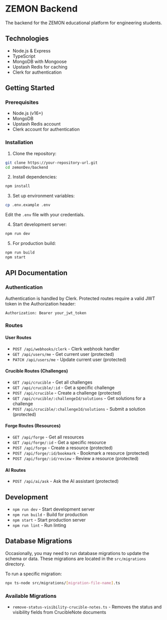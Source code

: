 # ZEMON Backend

The backend for the ZEMON educational platform for engineering students.

## Technologies

- Node.js & Express
- TypeScript
- MongoDB with Mongoose
- Upstash Redis for caching
- Clerk for authentication

## Getting Started

### Prerequisites

- Node.js (v16+)
- MongoDB
- Upstash Redis account
- Clerk account for authentication

### Installation

1. Clone the repository:
```bash
git clone https://your-repository-url.git
cd zemonDev/backend
```

2. Install dependencies:
```bash
npm install
```

3. Set up environment variables:
```bash
cp .env.example .env
```
Edit the `.env` file with your credentials.

4. Start development server:
```bash
npm run dev
```

5. For production build:
```bash
npm run build
npm start
```

## API Documentation

### Authentication

Authentication is handled by Clerk. Protected routes require a valid JWT token in the Authorization header:
```
Authorization: Bearer your_jwt_token
```

### Routes

#### User Routes

- `POST /api/webhooks/clerk` - Clerk webhook handler
- `GET /api/users/me` - Get current user (protected)
- `PATCH /api/users/me` - Update current user (protected)

#### Crucible Routes (Challenges)

- `GET /api/crucible` - Get all challenges
- `GET /api/crucible/:id` - Get a specific challenge
- `POST /api/crucible` - Create a challenge (protected)
- `GET /api/crucible/:challengeId/solutions` - Get solutions for a challenge
- `POST /api/crucible/:challengeId/solutions` - Submit a solution (protected)

#### Forge Routes (Resources)

- `GET /api/forge` - Get all resources
- `GET /api/forge/:id` - Get a specific resource
- `POST /api/forge` - Create a resource (protected)
- `POST /api/forge/:id/bookmark` - Bookmark a resource (protected)
- `POST /api/forge/:id/review` - Review a resource (protected)

#### AI Routes

- `POST /api/ai/ask` - Ask the AI assistant (protected)

## Development

- `npm run dev` - Start development server
- `npm run build` - Build for production
- `npm start` - Start production server
- `npm run lint` - Run linting 

## Database Migrations

Occasionally, you may need to run database migrations to update the schema or data. These migrations are located in the `src/migrations` directory.

To run a specific migration:

```bash
npx ts-node src/migrations/[migration-file-name].ts
```

### Available Migrations

- `remove-status-visibility-crucible-notes.ts` - Removes the status and visibility fields from CrucibleNote documents 
